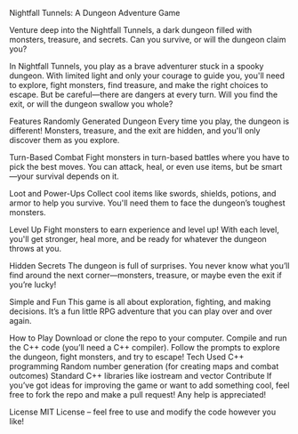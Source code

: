 Nightfall Tunnels: A Dungeon Adventure Game


Venture deep into the Nightfall Tunnels, a dark dungeon filled with monsters, treasure, and secrets. Can you survive, or will the dungeon claim you?

In Nightfall Tunnels, you play as a brave adventurer stuck in a spooky dungeon. With limited light and only your courage to guide you, you'll need to explore, fight monsters, find treasure, and make the right choices to escape. But be careful—there are dangers at every turn. Will you find the exit, or will the dungeon swallow you whole?



Features
Randomly Generated Dungeon
Every time you play, the dungeon is different! Monsters, treasure, and the exit are hidden, and you'll only discover them as you explore.



Turn-Based Combat
Fight monsters in turn-based battles where you have to pick the best moves. You can attack, heal, or even use items, but be smart—your survival depends on it.



Loot and Power-Ups
Collect cool items like swords, shields, potions, and armor to help you survive. You'll need them to face the dungeon’s toughest monsters.



Level Up
Fight monsters to earn experience and level up! With each level, you'll get stronger, heal more, and be ready for whatever the dungeon throws at you.



Hidden Secrets
The dungeon is full of surprises. You never know what you’ll find around the next corner—monsters, treasure, or maybe even the exit if you’re lucky!



Simple and Fun
This game is all about exploration, fighting, and making decisions. It’s a fun little RPG adventure that you can play over and over again.



How to Play
Download or clone the repo to your computer.
Compile and run the C++ code (you’ll need a C++ compiler).
Follow the prompts to explore the dungeon, fight monsters, and try to escape!
Tech Used
C++ programming
Random number generation (for creating maps and combat outcomes)
Standard C++ libraries like iostream and vector
Contribute
If you’ve got ideas for improving the game or want to add something cool, feel free to fork the repo and make a pull request! Any help is appreciated!

License
MIT License – feel free to use and modify the code however you like!
